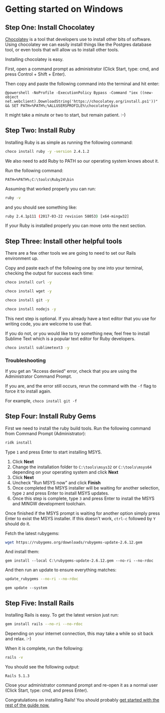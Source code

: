# Getting started on Windows

## Step One: Install Chocolatey

[Chocolatey](https://chocolatey.org/) is a tool that developers use to install other bits of software. Using chocolatey we can easily install things like the Postgres database tool, or even tools that will allow us to install other tools.

Installing chocolatey is easy.

First, open a command prompt as administrator
(Click Start, type: cmd, and press Control + Shift + Enter).

Then copy and paste the following command into the terminal and hit enter:

```
@powershell -NoProfile -ExecutionPolicy Bypass -Command "iex ((new-object net.webclient).DownloadString('https://chocolatey.org/install.ps1'))" && SET PATH=%PATH%;%ALLUSERSPROFILE%\chocolatey\bin
```

It might take a minute or two to start, but remain patient. :-)

## Step Two: Install Ruby

Installing Ruby is as simple as running the following command:

```sh
choco install ruby -y -version 2.4.1.2
```

We also need to add Ruby to PATH so our operating system knows about it.

Run the following command:

```
PATH=%PATH%;C:\tools\Ruby24\bin
```

Assuming that worked properly you can run:

```sh
ruby -v
```

and you should see something like:

```sh
ruby 2.4.1p111 (2017-03-22 revision 58053) [x64-mingw32]
```

If your Ruby is installed properly you can move onto the next section.

## Step Three: Install other helpful tools

There are a few other tools we are going to need to set our Rails environment up.

Copy and paste each of the following one by one into your terminal, checking the output for success each time:

```sh
choco install curl -y
```

```sh
choco install wget -y
```

```sh
choco install git -y
```

```sh
choco install nodejs -y
```

This next step is optional. If you already have a text editor that you use for writing code, you are welcome to use that.

If you do not, or you would like to try something new, feel free to install Sublime Text which is a popular text editor for Ruby developers.

```sh
choco install sublimetext3 -y
```

### Troubleshooting

If you get an "Access denied" error, check that you are using the Administrator Command Prompt.

If you are, and the error still occurs, rerun the command with the `-f` flag to force it to install again.

For example, `choco install git -f`

## Step Four: Install Ruby Gems

First we need to install the ruby build tools. Run the following command from Command Prompt (Administrator):

```sh
ridk install
```

Type `1` and press Enter to start installing MSYS.

1. Click **Next**
1. Change the installation folder to `C:\tools\msys32` or `C:\tools\msys64` depending on your operating system and click **Next**
1. Click **Next**
1. Uncheck "Run MSYS now" and click **Finish**
1. Once completed the MSYS installer will be waiting for another selection, type `2` and press Enter to install MSYS updates.
1. Once this step is complete, type `3` and press Enter to install the MSYS and MINGW development toolchain.

Once finished if the MSYS prompt is waiting for another option simply press Enter to exist the MSYS installer. If this doesn't work, `ctrl-c` followed by `Y` should do it.

Fetch the latest rubygems:

```sh
wget https://rubygems.org/downloads/rubygems-update-2.6.12.gem
```

And install them:

```
gem install --local C:\rubygems-update-2.6.12.gem --no-ri --no-rdoc
```

And then run an update to ensure everything matches:

```sh
update_rubygems --no-ri --no-rdoc
```

```
gem update --system
```


## Step Five: Install Rails

Installing Rails is easy. To get the latest version just run:

```sh
gem install rails --no-ri --no-rdoc
```

Depending on your internet connection, this may take a while so sit back and relax. :-)

When it is complete, run the following:

```sh
rails -v
```

You should see the following output:

```
Rails 5.1.3
```

Close your administrator command prompt and re-open it as a normal user (Click Start, type: cmd, and press Enter).

Congratulations on installing Rails! You should probably [get started with the rest of the guide now.](/guides/installfest/getting_started)
